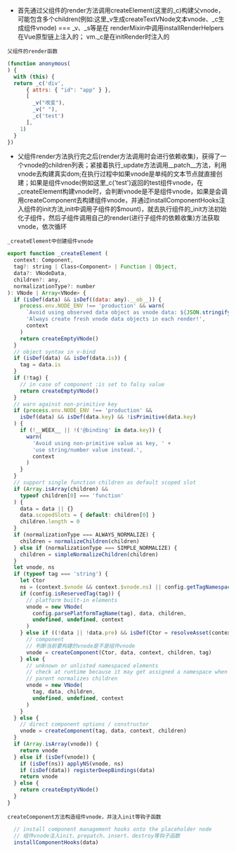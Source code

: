 * 首先通过父组件的render方法调用createElement(这里的_c)构建父vnode，可能包含多个children(例如:这里_v生成createTextVNode文本vnode、_c生成组件vnode)  === _v、_s等是在 renderMixin中调用installRenderHelpers在Vue原型链上注入的； vm._c是在initRender时注入的

```父组件的render函数```

```js
(function anonymous(
) {
  with (this) { 
  return _c('div', 
      { attrs: { "id": "app" } }, 
      [
        _v("改变"), 
        _v(" "), 
        _c('test')
      ], 
    1)
  }
})
```

* 父组件render方法执行完之后(render方法调用时会进行依赖收集)，获得了一个vnode的children列表；紧接着执行_update方法调用__patch__方法，利用vnode去构建真实dom;在执行过程中如果vnode是单纯的文本节点就直接创建；如果是组件vnode(例如这里_c('test')返回的test组件vnode，在_createElement构建vnode时，会判断vnode是不是组件vnode，如果是会调用createComponent去构建组件vnode，并通过installComponentHooks注入组件的init方法,init中调用子组件的$mount)，就去执行组件的_init方法初始化子组件，然后子组件调用自己的render(进行子组件的依赖收集)方法获取vnode，依次循环

```_createElement中创建组件vnode```
```js
export function _createElement (
  context: Component,
  tag?: string | Class<Component> | Function | Object,
  data?: VNodeData,
  children?: any,
  normalizationType?: number
): VNode | Array<VNode> {
  if (isDef(data) && isDef((data: any).__ob__)) {
    process.env.NODE_ENV !== 'production' && warn(
      `Avoid using observed data object as vnode data: ${JSON.stringify(data)}\n` +
      'Always create fresh vnode data objects in each render!',
      context
    )
    return createEmptyVNode()
  }
  // object syntax in v-bind
  if (isDef(data) && isDef(data.is)) {
    tag = data.is
  }
  if (!tag) {
    // in case of component :is set to falsy value
    return createEmptyVNode()
  }
  // warn against non-primitive key
  if (process.env.NODE_ENV !== 'production' &&
    isDef(data) && isDef(data.key) && !isPrimitive(data.key)
  ) {
    if (!__WEEX__ || !('@binding' in data.key)) {
      warn(
        'Avoid using non-primitive value as key, ' +
        'use string/number value instead.',
        context
      )
    }
  }
  // support single function children as default scoped slot
  if (Array.isArray(children) &&
    typeof children[0] === 'function'
  ) {
    data = data || {}
    data.scopedSlots = { default: children[0] }
    children.length = 0
  }
  if (normalizationType === ALWAYS_NORMALIZE) {
    children = normalizeChildren(children)
  } else if (normalizationType === SIMPLE_NORMALIZE) {
    children = simpleNormalizeChildren(children)
  }
  let vnode, ns
  if (typeof tag === 'string') {
    let Ctor
    ns = (context.$vnode && context.$vnode.ns) || config.getTagNamespace(tag)
    if (config.isReservedTag(tag)) {
      // platform built-in elements
      vnode = new VNode(
        config.parsePlatformTagName(tag), data, children,
        undefined, undefined, context
      )
    } else if ((!data || !data.pre) && isDef(Ctor = resolveAsset(context.$options, 'components', tag))) {
      // component
      // 判断当前要构建的vnode是不是组件vnode
      vnode = createComponent(Ctor, data, context, children, tag)
    } else {
      // unknown or unlisted namespaced elements
      // check at runtime because it may get assigned a namespace when its
      // parent normalizes children
      vnode = new VNode(
        tag, data, children,
        undefined, undefined, context
      )
    }
  } else {
    // direct component options / constructor
    vnode = createComponent(tag, data, context, children)
  }
  if (Array.isArray(vnode)) {
    return vnode
  } else if (isDef(vnode)) {
    if (isDef(ns)) applyNS(vnode, ns)
    if (isDef(data)) registerDeepBindings(data)
    return vnode
  } else {
    return createEmptyVNode()
  }
}

```

```createComponent方法构造组件vnode，并注入init等钩子函数```
```js
  // install component management hooks onto the placeholder node
  // 组件vnode注入init、prepatch、insert、destroy等钩子函数
  installComponentHooks(data)
```
